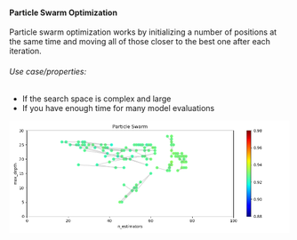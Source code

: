 #### Particle Swarm Optimization

Particle swarm optimization works by initializing a number of positions at the same time and moving all of those closer to the best one after each iteration.

###### Use case/properties:
- If the search space is complex and large
- If you have enough time for many model evaluations

<p align="center">
<img src="./plots/search_path_Particle Swarm.png" width="1000"/>
</p>
